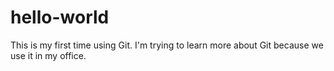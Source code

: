 # hello-world
This is my first time using Git.
I'm trying to learn more about Git because we use it in my office.
